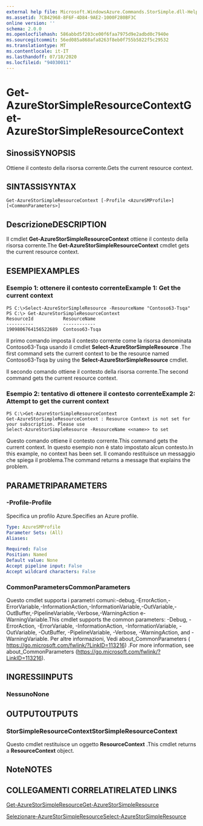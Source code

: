 ```yaml
---
external help file: Microsoft.WindowsAzure.Commands.StorSimple.dll-Help.xml
ms.assetid: 7CB42968-8F6F-4D84-9AE2-1000F280BF3C
online version: ''
schema: 2.0.0
ms.openlocfilehash: 586abbd5f203ce00f6faa7975d9e2adbd0c7940e
ms.sourcegitcommit: 56ed085a868afa8263f8eb0f755b5822f5c29532
ms.translationtype: MT
ms.contentlocale: it-IT
ms.lasthandoff: 07/18/2020
ms.locfileid: "94030011"
---
```

# <span data-ttu-id="d90d0-101">Get-AzureStorSimpleResourceContext</span><span class="sxs-lookup"><span data-stu-id="d90d0-101">Get-AzureStorSimpleResourceContext</span></span>

## <span data-ttu-id="d90d0-102">Sinossi</span><span class="sxs-lookup"><span data-stu-id="d90d0-102">SYNOPSIS</span></span>
<span data-ttu-id="d90d0-103">Ottiene il contesto della risorsa corrente.</span><span class="sxs-lookup"><span data-stu-id="d90d0-103">Gets the current resource context.</span></span>

## <span data-ttu-id="d90d0-104">SINTASSI</span><span class="sxs-lookup"><span data-stu-id="d90d0-104">SYNTAX</span></span>

```
Get-AzureStorSimpleResourceContext [-Profile <AzureSMProfile>] [<CommonParameters>]
```

## <span data-ttu-id="d90d0-105">Descrizione</span><span class="sxs-lookup"><span data-stu-id="d90d0-105">DESCRIPTION</span></span>
<span data-ttu-id="d90d0-106">Il cmdlet **Get-AzureStorSimpleResourceContext** ottiene il contesto della risorsa corrente.</span><span class="sxs-lookup"><span data-stu-id="d90d0-106">The **Get-AzureStorSimpleResourceContext** cmdlet gets the current resource context.</span></span>

## <span data-ttu-id="d90d0-107">ESEMPI</span><span class="sxs-lookup"><span data-stu-id="d90d0-107">EXAMPLES</span></span>

### <span data-ttu-id="d90d0-108">Esempio 1: ottenere il contesto corrente</span><span class="sxs-lookup"><span data-stu-id="d90d0-108">Example 1: Get the current context</span></span>
```
PS C:\>Select-AzureStorSimpleResource -ResourceName "Contoso63-Tsqa" 
PS C:\> Get-AzureStorSimpleResourceContext
ResourceId           ResourceName
----------           ------------
1909806764156522689  Contoso63-Tsqa
```

<span data-ttu-id="d90d0-109">Il primo comando imposta il contesto corrente come la risorsa denominata Contoso63-Tsqa usando il cmdlet **Select-AzureStorSimpleResource** .</span><span class="sxs-lookup"><span data-stu-id="d90d0-109">The first command sets the current context to be the resource named Contoso63-Tsqa by using the **Select-AzureStorSimpleResource** cmdlet.</span></span>

<span data-ttu-id="d90d0-110">Il secondo comando ottiene il contesto della risorsa corrente.</span><span class="sxs-lookup"><span data-stu-id="d90d0-110">The second command gets the current resource context.</span></span>

### <span data-ttu-id="d90d0-111">Esempio 2: tentativo di ottenere il contesto corrente</span><span class="sxs-lookup"><span data-stu-id="d90d0-111">Example 2: Attempt to get the current context</span></span>
```
PS C:\>Get-AzureStorSimpleResourceContext
Get-AzureStorSimpleResourceContext : Resource Context is not set for your subscription. Please use
Select-AzureStorSimpleResource -ResourceName <<name>> to set
```

<span data-ttu-id="d90d0-112">Questo comando ottiene il contesto corrente.</span><span class="sxs-lookup"><span data-stu-id="d90d0-112">This command gets the current context.</span></span>
<span data-ttu-id="d90d0-113">In questo esempio non è stato impostato alcun contesto.</span><span class="sxs-lookup"><span data-stu-id="d90d0-113">In this example, no context has been set.</span></span>
<span data-ttu-id="d90d0-114">Il comando restituisce un messaggio che spiega il problema.</span><span class="sxs-lookup"><span data-stu-id="d90d0-114">The command returns a message that explains the problem.</span></span>

## <span data-ttu-id="d90d0-115">PARAMETRI</span><span class="sxs-lookup"><span data-stu-id="d90d0-115">PARAMETERS</span></span>

### <span data-ttu-id="d90d0-116">-Profile</span><span class="sxs-lookup"><span data-stu-id="d90d0-116">-Profile</span></span>
<span data-ttu-id="d90d0-117">Specifica un profilo Azure.</span><span class="sxs-lookup"><span data-stu-id="d90d0-117">Specifies an Azure profile.</span></span>

```yaml
Type: AzureSMProfile
Parameter Sets: (All)
Aliases: 

Required: False
Position: Named
Default value: None
Accept pipeline input: False
Accept wildcard characters: False
```

### <span data-ttu-id="d90d0-118">CommonParameters</span><span class="sxs-lookup"><span data-stu-id="d90d0-118">CommonParameters</span></span>
<span data-ttu-id="d90d0-119">Questo cmdlet supporta i parametri comuni:-debug,-ErrorAction,-ErrorVariable,-InformationAction,-InformationVariable,-OutVariable,-OutBuffer,-PipelineVariable,-Verbose,-WarningAction e-WarningVariable.</span><span class="sxs-lookup"><span data-stu-id="d90d0-119">This cmdlet supports the common parameters: -Debug, -ErrorAction, -ErrorVariable, -InformationAction, -InformationVariable, -OutVariable, -OutBuffer, -PipelineVariable, -Verbose, -WarningAction, and -WarningVariable.</span></span> <span data-ttu-id="d90d0-120">Per altre informazioni, Vedi about_CommonParameters ( https://go.microsoft.com/fwlink/?LinkID=113216) .</span><span class="sxs-lookup"><span data-stu-id="d90d0-120">For more information, see about_CommonParameters (https://go.microsoft.com/fwlink/?LinkID=113216).</span></span>

## <span data-ttu-id="d90d0-121">INGRESSI</span><span class="sxs-lookup"><span data-stu-id="d90d0-121">INPUTS</span></span>

### <span data-ttu-id="d90d0-122">Nessuno</span><span class="sxs-lookup"><span data-stu-id="d90d0-122">None</span></span>

## <span data-ttu-id="d90d0-123">OUTPUT</span><span class="sxs-lookup"><span data-stu-id="d90d0-123">OUTPUTS</span></span>

### <span data-ttu-id="d90d0-124">StorSimpleResourceContext</span><span class="sxs-lookup"><span data-stu-id="d90d0-124">StorSimpleResourceContext</span></span>
<span data-ttu-id="d90d0-125">Questo cmdlet restituisce un oggetto **ResourceContext** .</span><span class="sxs-lookup"><span data-stu-id="d90d0-125">This cmdlet returns a **ResourceContext** object.</span></span>

## <span data-ttu-id="d90d0-126">Note</span><span class="sxs-lookup"><span data-stu-id="d90d0-126">NOTES</span></span>

## <span data-ttu-id="d90d0-127">COLLEGAMENTI CORRELATI</span><span class="sxs-lookup"><span data-stu-id="d90d0-127">RELATED LINKS</span></span>

[<span data-ttu-id="d90d0-128">Get-AzureStorSimpleResource</span><span class="sxs-lookup"><span data-stu-id="d90d0-128">Get-AzureStorSimpleResource</span></span>](./Get-AzureStorSimpleResource.md)

[<span data-ttu-id="d90d0-129">Selezionare-AzureStorSimpleResource</span><span class="sxs-lookup"><span data-stu-id="d90d0-129">Select-AzureStorSimpleResource</span></span>](./Select-AzureStorSimpleResource.md)


